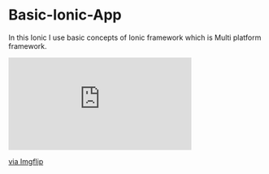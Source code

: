 # Basic-Ionic-App
In this Ionic I use basic concepts of Ionic framework which is Multi platform framework. 


<div style="width:360px;max-width:100%;"><div style="height:0;padding-bottom:50.56%;position:relative;"><iframe width="360" height="182" style="position:absolute;top:0;left:0;width:100%;height:100%;" frameBorder="0" src="https://imgflip.com/embed/48qmis"></iframe></div><p><a href="https://imgflip.com/gif/48qmis">via Imgflip</a></p></div>
